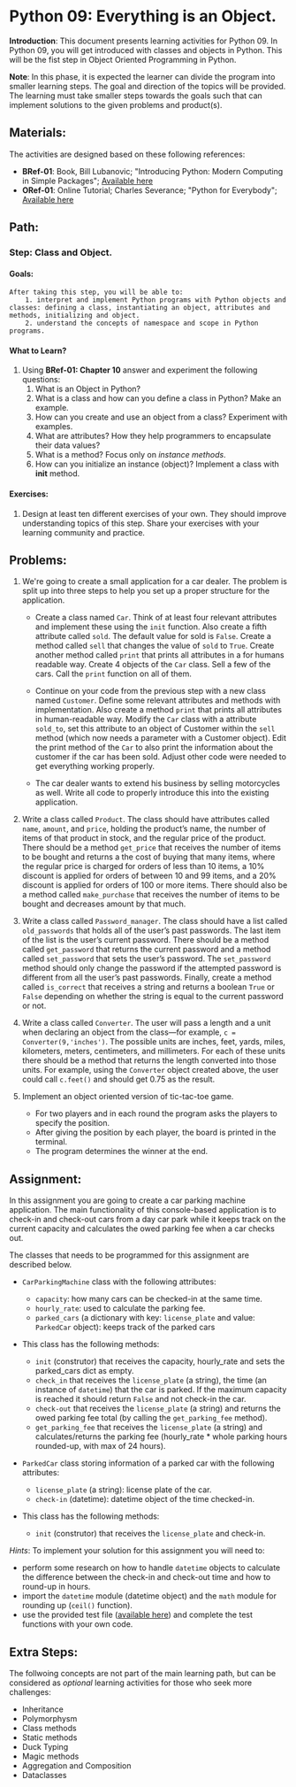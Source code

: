 # Python 09: Everything is an Object.

**Introduction**: This document presents learning activities for Python 09. In Python 09, you will get introduced with classes and objects in Python. This will be the fist step in Object Oriented Programming in Python.

**Note**: In this phase, it is expected the learner can divide the program into smaller learning steps. The goal and direction of the topics will be provided. The learning must take smaller steps towards the goals such that can implement solutions to the given problems and product(s).

## Materials:

The activities are designed based on these following references:

- **BRef-01**: Book, Bill Lubanovic; "Introducing Python: Modern Computing in Simple Packages"; [Available here](https://www.oreilly.com/library/view/introducing-python-2nd/9781492051374/) 
- **ORef-01**: Online Tutorial; Charles Severance; "Python for Everybody"; [Available here](https://books.trinket.io/pfe/index.html)


## Path:

### Step: Class and Object.

#### Goals:

```
After taking this step, you will be able to:
	1. interpret and implement Python programs with Python objects and classes: defining a class, instantiating an object, attributes and methods, initializing and object.
	2. understand the concepts of namespace and scope in Python programs.
```

#### What to Learn?


1. Using **BRef-01: Chapter 10** answer and experiment the following questions:
   1. What is an Object in Python?
   2. What is a class and how can you define a class in Python? Make an example.
   3. How can you create and use an object from a class? Experiment with examples.
   4. What are attributes? How they help programmers to encapsulate their data values?
   5. What is a method? Focus only on *instance methods*.
   5. How can you initialize an instance (object)? Implement a class with **__init__** method.
   

#### Exercises:

1. Design at least ten different exercises of your own. They should improve understanding topics of this step. Share your exercises with your learning community and practice.


## Problems:

1. We're going to create a small application for a car dealer. The problem is split up into three steps to help you set up a proper structure for the application.
	- Create a class named `Car`. Think of at least four relevant attributes and implement these using the `init` function. Also create a fifth attribute called `sold`. The default value for sold is `False`. Create a method called `sell` that changes the value of `sold` to `True`. Create another method called `print` that prints all attributes in a for humans readable way. Create 4 objects of the `Car` class. Sell a few of the cars. Call the `print` function on all of them.

	- Continue on your code from the previous step with a new class named `Customer`. Define some relevant attributes and methods with implementation. Also create a method `print` that prints all attributes in human-readable way. Modify the `Car` class with a attribute `sold_to`, set this attribute to an object of Customer within the `sell` method (which now needs a parameter with a Customer object). Edit the print method of the `Car` to also print the information about the customer if the car has been sold. Adjust other code were needed to get everything working properly.

	- The car dealer wants to extend his business by selling motorcycles as well. Write all code to properly introduce this into the existing application.

2. Write a class called `Product`. The class should have attributes called `name`, `amount`, and `price`, holding the product’s name, the number of items of that product in stock, and the regular price of the product. There should be a method `get_price` that receives the number of items to be bought and returns a the cost of buying that many items, where the regular price is charged for orders of less than 10 items, a 10% discount is applied for orders of between 10 and 99 items, and a 20% discount is applied for orders of 100 or more items. There should also be a method called `make_purchase` that receives the number of items to be bought and decreases amount by that much.

3. Write a class called `Password_manager`. The class should have a list called `old_passwords` that holds all of the user’s past passwords. The last item of the list is the user’s current password. There should be a method called `get_password` that returns the current password and a method called `set_password` that sets the user’s password. The `set_password` method should only change the password if the attempted password is different from all the user’s past passwords. Finally, create a method called `is_correct` that receives a string and returns a boolean `True` or `False` depending on whether the string is equal to the current password or not.

4. Write a class called `Converter`. The user will pass a length and a unit when declaring an object from the class—for example, `c = Converter(9,'inches')`. The possible units are inches, feet, yards, miles, kilometers, meters, centimeters, and millimeters. For each of these units there should be a method that returns the length converted into those units. For example, using the `Converter` object created above, the user could call `c.feet()` and should get 0.75 as the result.

5. Implement an object oriented version of tic-tac-toe game.
	- For two players and in each round the program asks the players to specify the position.
	- After giving the position by each player, the board is printed in the terminal.
	- The program determines the winner at the end.


## Assignment:

In this assignment you are going to create a car parking machine application. The main functionality of this console-based application is to check-in and check-out cars from a day car park while it keeps track on the current capacity and calculates the owed parking fee when a car checks out.

The classes that needs to be programmed for this assignment are described below. 

- `CarParkingMachine` class with the following attributes:
	- `capacity`: how many cars can be checked-in at the same time.
	- `hourly_rate`: used to calculate the parking fee.
	- `parked_cars` (a dictionary with key: `license_plate` and value: `ParkedCar` object): keeps track of the parked cars
- This class has the following methods:
	- `init` (construtor) that receives the capacity, hourly_rate and sets the parked_cars dict as empty.
	- `check_in` that receives the `license_plate` (a string), the time (an instance of `datetime`) that the car is parked. If the maximum capacity is reached it should return `False` and not check-in the car.
	- `check-out` that receives the `license_plate` (a string) and returns the owed parking fee total (by calling the `get_parking_fee` method).
	- `get_parking_fee` that receives the `license_plate` (a string) and calculates/returns the parking fee (hourly_rate * whole parking hours rounded-up, with max of 24 hours).

- `ParkedCar` class storing information of a parked car with the following attributes:
	- `license_plate` (a string): license plate of the car.
	- `check-in` (datetime): datetime object of the time checked-in.
- This class has the following methods:
	- `init` (construtor) that receives the `license_plate` and check-in.

*Hints*: To implement your solution for this assignment you will need to:

- perform some research on how to handle `datetime` objects to calculate the difference between the check-in and check-out time and how to round-up in hours.
- import the `datetime` module (datetime object) and the `math` module for rounding up (`ceil()` function). 
- use the provided test file ([available here](./assignment_data/car_parking_test.py)) and complete the test functions with your own code.

## Extra Steps: 

The follwoing concepts are not part of the main learning path, but can be considered as *optional* learning activities for those who seek more challenges:

- Inheritance
- Polymorphysm
- Class methods
- Static methods
- Duck Typing
- Magic methods
- Aggregation and Composition
- Dataclasses
